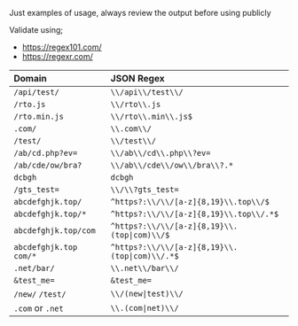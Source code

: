 Just examples of usage, always review the output before using publicly

Validate using;
* https://regex101.com/
* https://regexr.com/

| Domain                   | JSON Regex |
|:---------------------------|:------------|
| `/api/test/`             | `\\/api\\/test\\/` |
| `/rto.js`                | `\\/rto\\.js` |
| `/rto.min.js`            | `\\/rto\\.min\\.js$` |
| `.com/`                  | `\\.com\\/` |
| `/test/`                 | `\\/test\\/` |
| `/ab/cd.php?ev=`         | `\\/ab\\/cd\\.php\\?ev=` |
| `/ab/cde/ow/bra?`        | `\\/ab\\/cde\\/ow\\/bra\\?.*` |
| `dcbgh`                  | `dcbgh` |
| `/gts_test=`             | `\\/\\?gts_test=` |
| `abcdefghjk.top/`        | `^https?:\\/\\/[a-z]{8,19}\\.top\\/$` |
| `abcdefghjk.top/*`       | `^https?:\\/\\/[a-z]{8,19}\\.top\\/.*$` |
| `abcdefghjk.top/com`     | `^https?:\\/\\/[a-z]{8,19}\\.(top\|com)\\/$` |
| `abcdefghjk.top com/*`   | `^https?:\\/\\/[a-z]{8,19}\\.(top\|com)\\/.*$` |
| `.net/bar/`              | `\\.net\\/bar\\/` |
| `&test_me=`              | `&test_me=` |
| `/new/` `/test/`         | `\\/(new\|test)\\/` |
| `.com` or `.net`         | `\\.(com\|net)\\/` |       


